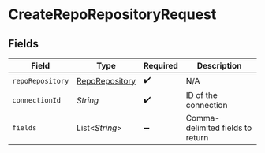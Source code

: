 # CreateRepoRepositoryRequest


## Fields

| Field                                                   | Type                                                    | Required                                                | Description                                             |
| ------------------------------------------------------- | ------------------------------------------------------- | ------------------------------------------------------- | ------------------------------------------------------- |
| `repoRepository`                                        | [RepoRepository](../../models/shared/RepoRepository.md) | :heavy_check_mark:                                      | N/A                                                     |
| `connectionId`                                          | *String*                                                | :heavy_check_mark:                                      | ID of the connection                                    |
| `fields`                                                | List\<*String*>                                         | :heavy_minus_sign:                                      | Comma-delimited fields to return                        |